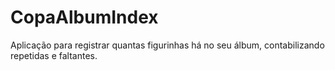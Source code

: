 # CopaAlbumIndex
 Aplicação para registrar quantas figurinhas há no seu álbum, contabilizando repetidas e faltantes.
